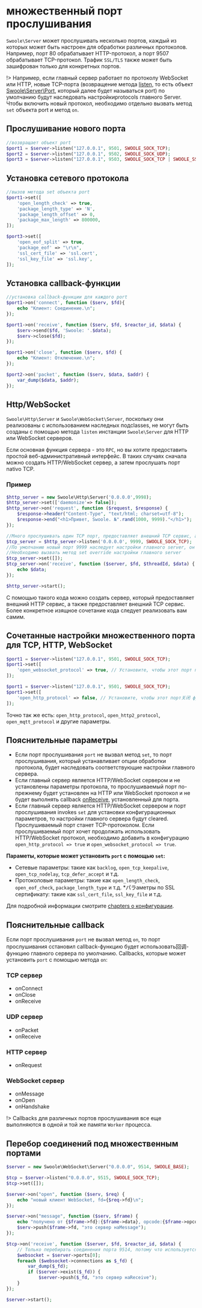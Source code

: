 # множественный порт прослушивания

`Swoole\Server` может прослушивать несколько портов, каждый из которых может быть настроен для обработки различных протоколов. Например, порт 80 обрабатывает HTTP-протокол, а порт 9507 обрабатывает TCP-протокол. Трафик `SSL/TLS` также может быть зашифрован только для конкретных портов.

!> Например, если главный сервер работает по протоколу WebSocket или HTTP, новые TCP-порта (возвращение метода [listen](/server/methods?id=listen), то есть объект [Swoole\Server\Port](server/server_port.md), который далее будет называться port) по умолчанию будут наследовать настройкиprotocols главного Server. Чтобы включить новый протокол, необходимо отдельно вызвать метод `set` объекта port и метод `on`.


## Прослушивание нового порта

```php
//возвращает объект port
$port1 = $server->listen("127.0.0.1", 9501, SWOOLE_SOCK_TCP);
$port2 = $server->listen("127.0.0.1", 9502, SWOOLE_SOCK_UDP);
$port3 = $server->listen("127.0.0.1", 9503, SWOOLE_SOCK_TCP | SWOOLE_SSL);
```


## Установка сетевого протокола

```php
//вызов метода set объекта port
$port1->set([
	'open_length_check' => true,
	'package_length_type' => 'N',
	'package_length_offset' => 0,
	'package_max_length' => 800000,
]);

$port3->set([
	'open_eof_split' => true,
	'package_eof' => "\r\n",
	'ssl_cert_file' => 'ssl.cert',
	'ssl_key_file' => 'ssl.key',
]);
```


## Установка callback-функции

```php
//установка callback-функции для каждого port
$port1->on('connect', function ($serv, $fd){
    echo "Клиент: Соединение.\n";
});

$port1->on('receive', function ($serv, $fd, $reactor_id, $data) {
    $serv->send($fd, 'Swoole: '.$data);
    $serv->close($fd);
});

$port1->on('close', function ($serv, $fd) {
    echo "Клиент: Отключение.\n";
});

$port2->on('packet', function ($serv, $data, $addr) {
    var_dump($data, $addr);
});
```


## Http/WebSocket

`Swoole\Http\Server` и `Swoole\WebSocket\Server`, поскольку они реализованы с использованием наследных подclasses, не могут быть созданы с помощью метода `listen` инстанции `Swoole\Server` для HTTP или WebSocket серверов.

Если основная функция сервера - это `RPC`, но вы хотите предоставить простой веб-административный интерфейс. В таких случаях сначала можно создать HTTP/WebSocket сервер, а затем прослушать порт nativo TCP.


### Пример

```php
$http_server = new Swoole\Http\Server('0.0.0.0',9998);
$http_server->set(['daemonize'=> false]);
$http_server->on('request', function ($request, $response) {
    $response->header("Content-Type", "text/html; charset=utf-8");
    $response->end("<h1>Привет, Swoole. №".rand(1000, 9999)."</h1>");
});

//Много прослушивать один TCP порт, предоставляет внешний TCP сервис, а также устанавливатьcallback TCP сервера
$tcp_server = $http_server->listen('0.0.0.0', 9999, SWOOLE_SOCK_TCP);
//По умолчанию новый порт 9999 наследует настройки главного server, он тоже является HTTP протоколом
//Необходимо вызвать метод set override настройки главного server
$tcp_server->set([]);
$tcp_server->on('receive', function ($server, $fd, $threadId, $data) {
    echo $data;
});

$http_server->start();
```

С помощью такого кода можно создать сервер, который предоставляет внешний HTTP сервис, а также предоставляет внешний TCP сервис. Более конкретное изящное сочетание кода следует реализовать вам самим.


## Сочетанные настройки множественного порта для TCP, HTTP, WebSocket

```php
$port1 = $server->listen("127.0.0.1", 9501, SWOOLE_SOCK_TCP);
$port1->set([
    'open_websocket_protocol' => true, // Установите, чтобы этот порт поддерживал протокол WebSocket
]);
```

```php
$port1 = $server->listen("127.0.0.1", 9501, SWOOLE_SOCK_TCP);
$port1->set([
    'open_http_protocol' => false, // Установите, чтобы этот порт关闭 функция HTTP-протокола
]);
```

Точно так же есть: `open_http_protocol`, `open_http2_protocol`, `open_mqtt_protocol` и другие параметры.


## Пояснительные параметры

* Если порт прослушивания `port` не вызвал метод `set`, то порт прослушивания, который устанавливает опции обработки протокола, будет наследовать соответствующие настройки главного сервера.
* Если главный сервер является HTTP/WebSocket сервером и не установлены параметры протокола, то прослушиваемый порт по-прежнему будет установлен на HTTP или WebSocket протокол и не будет выполнять callback [onReceive](/server/events?id=onreceive), установленный для порта.
* Если главный сервер является HTTP/WebSocket сервером и порт прослушивания invokes `set` для установки конфигурационных параметров, то настройки главного сервера будут cleared. Прослушиваемый порт станет TCP-протоколом. Если прослушиваемый порт хочет продолжать использовать HTTP/WebSocket протокол, необходимо добавить в конфигурацию `open_http_protocol => true` и `open_websocket_protocol => true`.

**Параметы, которые может установить `port` с помощью `set`:**

* Сетевые параметры: такие как `backlog`, `open_tcp_keepalive`, `open_tcp_nodelay`, `tcp_defer_accept` и т.д.
* Протоколовые параметры: такие как `open_length_check`, `open_eof_check`, `package_length_type` и т.д.
*パラаметры по SSL сертификату: такие как `ssl_cert_file`, `ssl_key_file` и т.д.

Для подробной информации смотрите [chapters о конфигурации](/server/setting).


## Пояснительные callback

Если порт прослушивания `port` не вызвал метод `on`, то порт прослушивания сстановил callback-функцию будет использовать回调-функцию главного сервера по умолчанию. Callbacks, которые может установить `port` с помощью метода `on`:
 

### TCP сервер

* onConnect
* onClose
* onReceive


### UDP сервер

* onPacket
* onReceive
    

### HTTP сервер

* onRequest
    

### WebSocket сервер

* onMessage
* onOpen
* onHandshake

!> Callbacks для различных портов прослушивания все еще выполняются в одной и той же памяти `Worker` процесса.

## Перебор соединений под множественным портами

```php
$server = new Swoole\WebSocket\Server("0.0.0.0", 9514, SWOOLE_BASE);

$tcp = $server->listen("0.0.0.0", 9515, SWOOLE_SOCK_TCP);
$tcp->set([]);

$server->on("open", function ($serv, $req) {
    echo "новый клиент WebSocket, fd={$req->fd}\n";
});

$server->on("message", function ($serv, $frame) {
    echo "получено от {$frame->fd}:{$frame->data}, opcode:{$frame->opcode}, fin:{$frame->finish}\n";
    $serv->push($frame->fd, "это сервер наMessage");
});

$tcp->on('receive', function ($server, $fd, $reactor_id, $data) {
    // Только перебирать соединения порта 9514, потому что используется $server, а не $tcp
    $websocket = $server->ports[0];
    foreach ($websocket->connections as $_fd) {
        var_dump($_fd);
        if ($server->exist($_fd)) {
            $server->push($_fd, "это сервер наReceive");
    }
});

$server->start();
```
